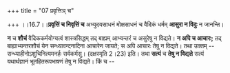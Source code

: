 +++
title = "07 प्रवृत्तिञ् च"

+++
।।16.7।।**प्रवृत्तिं च निवृत्तिं च** अभ्युदयसाधनं मोक्षसाधनं च वैदिकं
धर्मम् **आसुरा न विदुः** न जानन्ति।  
  
**न** च **शौचं** वैदिककर्मयोग्यत्वं शास्त्रसिद्धम् तद् बाह्यम् आभ्यन्तरं
च असुरेषु न विद्यते। **न अपि च आचारः;** तद् बाह्याभ्यन्तरशौचं येन
सन्ध्यावन्दनादिना आचारेण जायते; स अपि आचारः तेषु न विद्यते। तथा उक्तम्
-- सन्ध्याहीनोऽशुचिनित्यमनर्हः सर्वकर्मसु। (दक्षस्मृति 2।23) इति। तथा
**सत्यं** च **तेषु न विद्यते** सत्यं यथार्थज्ञानं भूतहितरूपभाषणं तेषु न
विद्यते। किं च --
